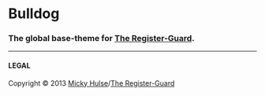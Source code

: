 # Bulldog

### The global base-theme for [The Register-Guard](http://registerguard.com).

---

#### LEGAL

Copyright &copy; 2013 [Micky Hulse](http://hulse.me)/[The Register-Guard](http://www.registerguard.com)